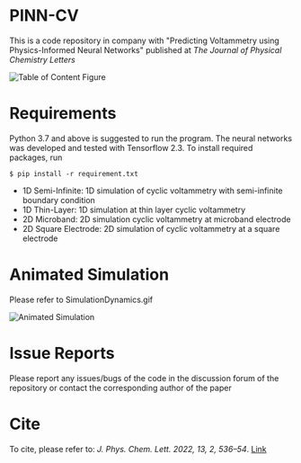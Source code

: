 # PINN-CV
 
This is a code repository in company with "Predicting Voltammetry using Physics-Informed Neural Networks" published at *The Journal of Physical Chemistry Letters* 

![Table of Content Figure](TOC.png)

# Requirements
Python 3.7 and above is suggested to run the program. The neural networks was developed and tested with Tensorflow 2.3. To install required packages, run

```
$ pip install -r requirement.txt

```



* 1D Semi-Infinite: 1D simulation of cyclic voltammetry with semi-infinite boundary condition
* 1D Thin-Layer: 1D simulation at thin layer cyclic voltammetry
* 2D Microband: 2D simulation cyclic voltammetry at microband electrode
* 2D Square Electrode: 2D simulation of cyclic voltammetry at a square electrode


# Animated Simulation
Please refer to SimulationDynamics.gif 

![Animated Simulation](SimulationDynamics.gif)

# Issue Reports
Please report any issues/bugs of the code in the discussion forum of the repository or contact the corresponding author of the paper


# Cite
To cite, please refer to:
*J. Phys. Chem. Lett. 2022, 13, 2, 536–54*. [Link](https://pubs.acs.org/doi/abs/10.1021/acs.jpclett.1c04054)



